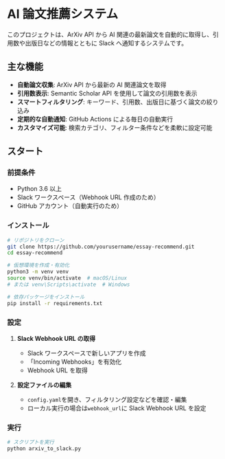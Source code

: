 # AI 論文推薦システム

このプロジェクトは、ArXiv API から AI 関連の最新論文を自動的に取得し、引用数や出版日などの情報とともに Slack へ通知するシステムです。

## 主な機能

- **自動論文収集**: ArXiv API から最新の AI 関連論文を取得
- **引用数表示**: Semantic Scholar API を使用して論文の引用数を表示
- **スマートフィルタリング**: キーワード、引用数、出版日に基づく論文の絞り込み
- **定期的な自動通知**: GitHub Actions による毎日の自動実行
- **カスタマイズ可能**: 検索カテゴリ、フィルター条件などを柔軟に設定可能

## スタート

### 前提条件

- Python 3.6 以上
- Slack ワークスペース（Webhook URL 作成のため）
- GitHub アカウント（自動実行のため）

### インストール

```bash
# リポジトリをクローン
git clone https://github.com/yourusername/essay-recommend.git
cd essay-recommend

# 仮想環境を作成・有効化
python3 -m venv venv
source venv/bin/activate  # macOS/Linux
# または venv\Scripts\activate  # Windows

# 依存パッケージをインストール
pip install -r requirements.txt
```

### 設定

1. **Slack Webhook URL の取得**

   - Slack ワークスペースで新しいアプリを作成
   - 「Incoming Webhooks」を有効化
   - Webhook URL を取得

2. **設定ファイルの編集**
   - `config.yaml`を開き、フィルタリング設定などを確認・編集
   - ローカル実行の場合は`webhook_url`に Slack Webhook URL を設定

### 実行

```bash
# スクリプトを実行
python arxiv_to_slack.py
```

